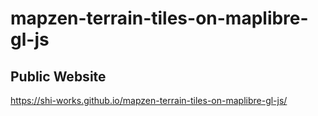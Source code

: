 # mapzen-terrain-tiles-on-maplibre-gl-js
## Public Website
https://shi-works.github.io/mapzen-terrain-tiles-on-maplibre-gl-js/
